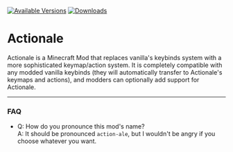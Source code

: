 [![Available Versions](http://cf.way2muchnoise.eu/versions/actionale.svg)](https://www.curseforge.com/minecraft/mc-mods/actionale)
[![Downloads](http://cf.way2muchnoise.eu/full_actionale_downloads.svg)](https://www.curseforge.com/minecraft/mc-mods/actionale)

# Actionale

Actionale is a Minecraft Mod that replaces vanilla's keybinds system with a more sophisticated keymap/action system.
It is completely compatible with any modded vanilla keybinds (they will automatically transfer to Actionale's keymaps
and actions), and modders can optionally add support for Actionale.

---

### FAQ
- Q: How do you pronounce this mod's name?  
  A: It should be pronounced `action-ale`, but I wouldn't be angry if you choose whatever you want.  

